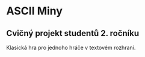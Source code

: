 # ASCII Miny

## Cvičný projekt studentů 2. ročníku

Klasická hra pro jednoho hráče v textovém rozhraní.

